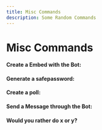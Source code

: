 ```yaml
---
title: Misc Commands
description: Some Random Commands
---
```

# Misc Commands

#### Create a Embed with the Bot:
<command message = "%embed [title=Example Title [desc=Example Description [color=RED" slash = "NOT AVAILABLE" description="Creates a Embed and sends it in the Channel" permissions="MANAGE_SERVER"/>

#### Generate a safepassword:
<command message = "%passwordgen <length>" slash = "NOT AVAILABLE" description="Generates a safe Password with the given length"/>

#### Create a poll:
<command message = "%passwordgen <length>" slash = "NOT AVAILABLE" description="Generates a safe Password with the given length" permissions="MANAGE_SERVER"/>

#### Send a Message through the Bot:
<command message = "%say <text>" slash = "/say [text]" description="Sends a Plain Message through the Bot" permissions="ADMINISTRATOR"/>

<command message = "%say <#channel> <text>" slash = "NOT AVAILABLE" description="Sends a Plain Message through the Bot" permissions="ADMINISTRATOR"/>

#### Would you rather do x or y?<Badge text="depreceated" type="warning"/> 
<command message = "%topic" slash = "NOT AVAILABLE" description="Would you rather do x or y?"/>
